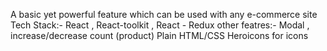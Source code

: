 A basic yet powerful feature which can be used with any e-commerce site 
Tech Stack:-
React ,  React-toolkit , React - Redux 
other featres:-
Modal , increase/decrease count (product)
Plain HTML/CSS
Heroicons for icons

